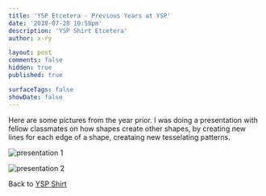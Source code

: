 ```yaml
---
title: 'YSP Etcetera - Previous Years at YSP'
date: '2018-07-28 10:58pm'
description: 'YSP Shirt Etcetera'
author: x-ry

layout: post
comments: false
hidden: true
published: true

surfaceTags: false
showDate: false
---
```

Here are some pictures from the year prior. I was doing a presentation with fellow classmates on how shapes create other shapes, by creating new lines for each edge of a shape, creataing new tesselating patterns.

![presentation 1](https://x-ry.github.io/assets/images/posts/YSPShirt/etc/1.jpg)

![presentation 2](https://x-ry.github.io/assets/images/posts/YSPShirt/etc/2.jpg)

Back to [YSP Shirt](https://x-ry.github.io/YSPShirt/)